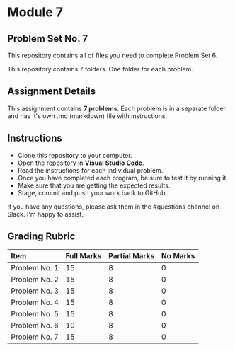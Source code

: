 # Module 7
## Problem Set No. 7

This repository contains all of files you need to complete Problem Set 6.

This repository contains 7 folders. One folder for each problem.

## Assignment Details

This assignment contains **7 problems**. Each problem is in a separate folder and has it's own .md (markdown) file with instructions.

## Instructions

- Clone this repository to your computer.
- Open the repository in **Visual Studio Code**.
- Read the instructions for each individual problem.
- Once you have completed each program, be sure to test it by running it.
- Make sure that you are getting the expected results.
- Stage, commit and push your work back to GitHub.

If you have any questions, please ask them in the #questions channel on Slack. I'm happy to assist.

## Grading Rubric

| Item          | Full Marks | Partial Marks | No Marks |
| :------------ | :--------- | :------------ | :------- |
| Problem No. 1 | 15         | 8             | 0        |
| Problem No. 2 | 15         | 8             | 0        |
| Problem No. 3 | 15         | 8             | 0        |
| Problem No. 4 | 15         | 8             | 0        |
| Problem No. 5 | 15         | 8             | 0        |
| Problem No. 6 | 10         | 8             | 0        |
| Problem No. 7 | 15         | 8             | 0        |
